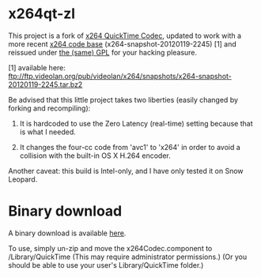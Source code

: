 x264qt-zl
=========

This project is a fork of <a
href="http://developer.berlios.de/projects/x264qtcodec/">x264
QuickTime Codec</a>, updated to work with
a more recent <a href="http://git.videolan.org/?p=x264.git;a=summary">x264 code base</a>
(x264-snapshot-20120119-2245) [1] and reissued under
<a href="http://www.gnu.org/licenses/gpl-2.0.html">the (same) GPL</a> for your hacking pleasure.

[1] available here: ftp://ftp.videolan.org/pub/videolan/x264/snapshots/x264-snapshot-20120119-2245.tar.bz2

Be advised that this little project takes two liberties (easily
changed by forking and recompiling):

  1. It is hardcoded to use the Zero Latency (real-time) setting
  because that is what I needed.

  2. It changes the four-cc code from 'avc1' to 'x264' in order to
  avoid a collision with the built-in OS X H.264 encoder.

Another caveat: this build is Intel-only, and I have only tested it on Snow Leopard.

Binary download
===============

A binary download is available <a
href="https://github.com/rockstarmode/x264qt-zl/raw/master/zips/2012-02-13-x264Codec.component.zip">here</a>.

To use, simply un-zip and move the x264Codec.component to
/Library/QuickTime (This may require administrator permissions.)  (Or
you should be able to use your user's Library/QuickTime folder.)
